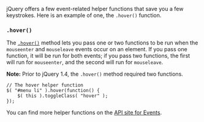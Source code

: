 <script>{
	"title": "Event Helpers",
	"level": "beginner",
	"source": "http://jqfundamentals.com/legacy",
	"attribution": [ "jQuery Fundamentals" ]
}</script>

jQuery offers a few event-related helper functions that save you a few keystrokes.  Here is an example of one, the `.hover()` function.

### `.hover()`

The [`.hover()`](https://api.jquery.com/hover/) method lets you pass one or two functions to be run when the `mouseenter` and `mouseleave` events occur on an element. If you pass one function, it will be run for both events; if you pass two functions, the first will run for `mouseenter`, and the second will run for `mouseleave`.

**Note:** Prior to jQuery 1.4, the `.hover()` method required two functions.

```
// The hover helper function
$( "#menu li" ).hover(function() {
	$( this ).toggleClass( "hover" );
});
```

You can find more helper functions on the [API site for Events](https://api.jquery.com/category/events/).